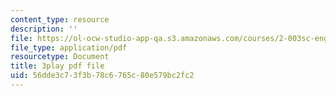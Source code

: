 ```yaml
---
content_type: resource
description: ''
file: https://ol-ocw-studio-app-qa.s3.amazonaws.com/courses/2-003sc-engineering-dynamics-fall-2011/56dde3c73f3b78c6765c80e579bc2fc2_ZNVvYg1FOPk.pdf
file_type: application/pdf
resourcetype: Document
title: 3play pdf file
uid: 56dde3c7-3f3b-78c6-765c-80e579bc2fc2
---
```

